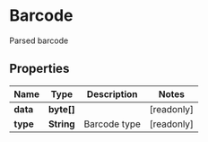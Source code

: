

# Barcode

Parsed barcode

## Properties

| Name | Type | Description | Notes |
|------------ | ------------- | ------------- | -------------|
|**data** | **byte[]** |  |  [readonly] |
|**type** | **String** | Barcode type |  [readonly] |



